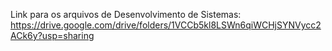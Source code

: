 Link para os arquivos de Desenvolvimento de Sistemas: https://drive.google.com/drive/folders/1VCCb5kl8LSWn6qiWCHjSYNVycc2ACk6y?usp=sharing